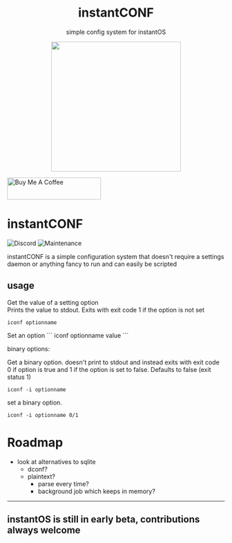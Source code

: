 <div align="center">
    <h1>instantCONF</h1>
    <p>simple config system for instantOS</p>
    <img width="300" height="300" src="https://raw.githubusercontent.com/instantOS/instantLOGO/master/png/conf.png">
</div>

<p align="left">
<a href="https://www.buymeacoffee.com/paperbenni" target="_blank"><img src="https://cdn.buymeacoffee.com/buttons/default-blue.png" alt="Buy Me A Coffee" style="height: 51px !important;width: 217px !important;" ></a>
</p>

# instantCONF

![Discord](https://img.shields.io/discord/683782260071071764)
![Maintenance](https://img.shields.io/maintenance/yes/2025)

instantCONF is a simple configuration system that doesn't require a settings daemon or anything fancy to run and can easily be scripted

## usage

Get the value of a setting option  
Prints the value to stdout. 
Exits with exit code 1 if the option is not set
```
iconf optionname
```

Set an option
´´´
iconf optionname value
´´´

binary options:

Get a binary option. doesn't print to stdout and instead exits with exit code 0 if option is true and 1 if the option is set to false. 
Defaults to false (exit status 1)
```
iconf -i optionname
```

set a binary option. 
```
iconf -i optionname 0/1
```

# Roadmap

- look at alternatives to sqlite
    - dconf?
    - plaintext?
        - parse every time?
        - background job which keeps in memory?

--------
## instantOS is still in early beta, contributions always welcome

